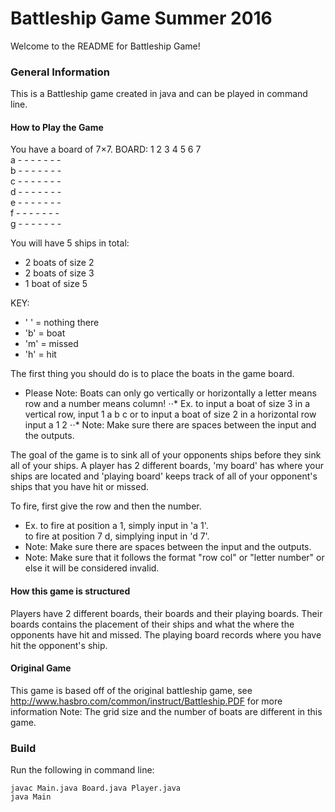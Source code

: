# Battleship Game Summer 2016

Welcome to the README for Battleship Game!

### General Information
This is a Battleship game created in java and can be played in command line.

#### How to Play the Game
You have a board of 7×7.
BOARD:
  1 2 3 4 5 6 7 <br>
a - - - - - - - <br>
b - - - - - - - <br>
c - - - - - - - <br>
d - - - - - - - <br>
e - - - - - - - <br>
f - - - - - - - <br>
g - - - - - - - <br>

You will have 5 ships in total:
* 2 boats of size 2
* 2 boats of size 3
* 1 boat of size 5

KEY: 
* ' ' = nothing there
* 'b' = boat
* 'm' = missed
* 'h' = hit
 
The first thing you should do is to place the boats in the game board.
* Please Note: Boats can only go vertically or horizontally a letter means row and a number means column!
⋅⋅* Ex. to input a boat of size 3 in a vertical row, input 1 a b c
		or to input a boat of size 2 in a horizontal row input a 1 2
⋅⋅* Note: Make sure there are spaces between the input and the outputs.
 
The goal of the game is to sink all of your opponents ships before they sink all of your ships. A player has 2 different boards, 'my board' has where your ships are located and 'playing board' keeps track of all of your opponent's ships that you have hit or missed.
 
To fire, first give the row and then the number.
* Ex. to fire at position a 1, simply input in 'a 1'. <br> to fire at position 7 d, simplying input in 'd 7'.
* Note: Make sure there are spaces between the input and the outputs.
* Note: Make sure that it follows the format "row col" or "letter number" or else it will be considered invalid.

#### How this game is structured
Players have 2 different boards, their boards and their playing boards.
Their boards contains the placement of their ships and what the
where the opponents have hit and missed. The playing board records where
you have hit the opponent's ship.

#### Original Game
This game is based off of the original battleship game, see 
http://www.hasbro.com/common/instruct/Battleship.PDF for more information
	Note: The grid size and the number of boats are different in this game.

### Build
Run the following in command line:
```
javac Main.java Board.java Player.java
java Main
```